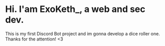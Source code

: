 # Hi. I'am ExoKeth_, a web and sec dev. 
This is my first Discord Bot project and im gonna develop a dice roller one.
Thanks for the attention! <3
